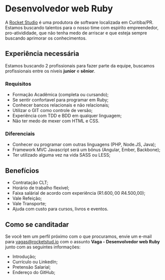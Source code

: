# Desenvolvedor web Ruby

A [Rocket Studio](http://rocketstud.io) é uma produtora de software localizada em Curitiba/PR. Estamos buscando talentos para o nosso time com espírito empreendedor, pro-ativididade, que não tenha medo de arriscar e que esteja sempre buscando aprimorar os conhecimentos.

## Experiência necessária

Estamos buscando 2 profissionais para fazer parte da equipe, buscamos profissionais entre os níveis **junior** e **sênior**.

### Requisitos

- Formação Acadêmica (completa ou cursando);
- Se sentir confortavel para programar em Ruby;
- Conhecer bancos relacionais e não relacionais;
- Utilizar o GIT como controle de versão;
- Experiência com TDD e BDD em qualquer linguagem;
- Não ter medo de mexer com HTML e CSS.

### Diferenciais

- Conhecer ou programar com outras linguagens (PHP, Node.JS, Java);
- Framework MVC Javascript será um bônus (Angular, Ember, Backbone);
- Ter utilizado alguma vez na vida SASS ou LESS;

## Benefícios

- Contratação CLT;
- Horário de trabalho flexível;
- Faixa salárial de acordo com experiência (R$1.600,00 ~ R$4.500,00);
- Vale Refeição;
- Vale Transporte;
- Ajuda com custo para cursos, livros e eventos.

## Como se canditadar

Se você tem um perfil próximo com o que procuramos, envie um e-mail para [vagas@rocketstud.io](mailto:vagas@rocketstud.io) com o assunto **Vaga - Desenvolvedor web Ruby** junto com as seguintes informações:

- Introdução;
- Currículo ou LinkedIn;
- Pretensão Salarial;
- Endereço do GitHub;
